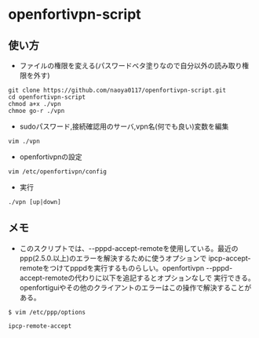 # openfortivpn-script

## 使い方
- ファイルの権限を変える(パスワードベタ塗りなので自分以外の読み取り権限を外す)
```
git clone https://github.com/naoya0117/openfortivpn-script.git
cd openfortivpn-script
chmod a+x ./vpn
chmoe go-r ./vpn
```
- sudoパスワード,接続確認用のサーバ,vpn名(何でも良い)変数を編集
```
vim ./vpn
```
- openfortivpnの設定
```
vim /etc/openfortivpn/config
```
- 実行
```
./vpn [up|down]
```


## メモ
- このスクリプトでは、--pppd-accept-remoteを使用している。最近のppp(2.5.0.以上)のエラーを解決するために使うオプションで
ipcp-accept-remoteをつけてpppdを実行するものらしい。openfortivpn --pppd-accept-remoteの代わりに以下を追記するとオプションなしで
実行できる。openfortiguiやその他のクライアントのエラーはこの操作で解決することがある。
```
$ vim /etc/ppp/options

ipcp-remote-accept
```






